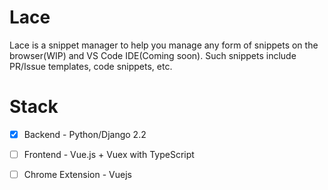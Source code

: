 # Lace

Lace is a snippet manager to help you manage any form of snippets on the browser(WIP) and VS Code IDE(Coming soon). Such snippets include PR/Issue templates, code snippets, etc.

# Stack

- [x] Backend - Python/Django 2.2
- [ ] Frontend - Vue.js + Vuex with TypeScript
- [ ] Chrome Extension - Vuejs

